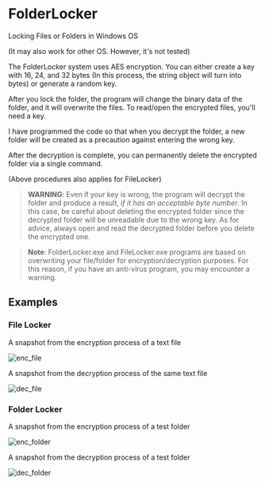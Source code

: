 # FolderLocker

Locking Files or Folders in Windows OS

(It may also work for other OS. However, it's not tested)

The FolderLocker system uses AES encryption. You can either create a key with 16, 24, and 32 bytes (In this process, the string object will turn into bytes) or generate a random key.

After you lock the folder, the program will change the binary data of the folder, and it will overwrite the files. To read/open the encrypted files, you'll need a key.

I have programmed the code so that when you decrypt the folder, a new folder will be created as a precaution against entering the wrong key.

After the decryption is complete, you can permanently delete the encrypted folder via a single command.

(Above procedures also applies for FileLocker)

>**WARNING**: Even if your key is wrong, the program will
decrypt the folder and produce a result, *if it has an acceptable byte number*. In this case, be careful about deleting the encrypted folder since the decrypted folder will be unreadable due to the wrong key. As for advice, always open and read the decrypted folder before you delete the encrypted one.

> **Note**: FolderLocker.exe and FileLocker.exe programs are based on overwriting your file/folder for encryption/decryption purposes. For this reason, if you have an anti-virus program, you may encounter a warning.

## Examples

### File Locker

A snapshot from the encryption process of a text file

![enc_file](https://user-images.githubusercontent.com/45866787/130332397-6128f2e6-c5e8-45da-b100-5f67fbead6fe.png)

A snapshot from the decryption process of the same text file

![dec_file](https://user-images.githubusercontent.com/45866787/130332401-0d80f741-adf6-412d-a651-43713f838c83.png)

### Folder Locker

A snapshot from the encryption process of a test folder

![enc_folder](https://user-images.githubusercontent.com/45866787/130332404-d7994f63-a329-4e62-be24-14eb5bcb26fa.png)

A snapshot from the decryption process of a test folder

![dec_folder](https://user-images.githubusercontent.com/45866787/130332405-f1486188-7e88-4617-969d-bed46727cab6.png)
